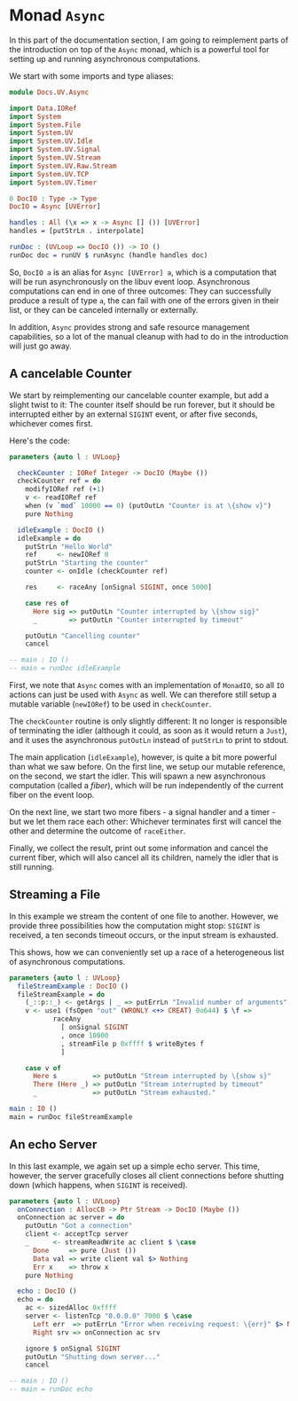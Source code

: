 # Monad `Async`

In this part of the documentation section, I am going to reimplement
parts of the introduction on top of the `Async` monad, which is a
powerful tool for setting up and running asynchronous computations.

We start with some imports and type aliases:

```idris
module Docs.UV.Async

import Data.IORef
import System
import System.File
import System.UV
import System.UV.Idle
import System.UV.Signal
import System.UV.Stream
import System.UV.Raw.Stream
import System.UV.TCP
import System.UV.Timer

0 DocIO : Type -> Type
DocIO = Async [UVError]

handles : All (\x => x -> Async [] ()) [UVError]
handles = [putStrLn . interpolate]

runDoc : (UVLoop => DocIO ()) -> IO ()
runDoc doc = runUV $ runAsync (handle handles doc)
```

So, `DocIO a` is an alias for `Async [UVError] a`, which is a computation
that will be run asynchronously on the libuv event loop. Asynchronous
computations can end in one of three outcomes: They can successfully
produce a result of type `a`, the can fail with one of the errors
given in their list, or they can be canceled internally or externally.

In addition, `Async` provides strong and safe resource management
capabilities, so a lot of the manual cleanup with had to do in the
introduction will just go away.

## A cancelable Counter

We start by reimplementing our cancelable counter example, but add
a slight twist to it: The counter itself should be run forever, but
it should be interrupted either by an external `SIGINT` event, or
after five seconds, whichever comes first.

Here's the code:

```idris
parameters {auto l : UVLoop}

  checkCounter : IORef Integer -> DocIO (Maybe ())
  checkCounter ref = do
    modifyIORef ref (+1)
    v <- readIORef ref
    when (v `mod` 10000 == 0) (putOutLn "Counter is at \{show v}")
    pure Nothing

  idleExample : DocIO ()
  idleExample = do
    putStrLn "Hello World"
    ref     <- newIORef 0
    putStrLn "Starting the counter"
    counter <- onIdle (checkCounter ref)

    res     <- raceAny [onSignal SIGINT, once 5000]

    case res of
      Here sig => putOutLn "Counter interrupted by \{show sig}"
      _        => putOutLn "Counter interrupted by timeout"

    putOutLn "Cancelling counter"
    cancel

-- main : IO ()
-- main = runDoc idleExample
```

First, we note that `Async` comes with an implementation of `MonadIO`,
so all `IO` actions can just be used with `Async` as well. We can therefore
still setup a mutable variable (`newIORef`) to be used in `checkCounter`.

The `checkCounter` routine is only slightly different: It no longer is
responsible of terminating the idler (although it could, as soon as it
would return a `Just`), and it uses the asynchronous `putOutLn` instead
of `putStrLn` to print to stdout.

The main application (`idleExample`), however, is quite a bit more
powerful than what we saw before. On the first line, we setup our
mutable reference, on the second, we start the idler. This will spawn
a new asynchronous computation (called a *fiber*), which will be run
independently of the current fiber on the event loop.

On the next line, we start two more fibers - a signal handler and
a timer - but we let them race each other: Whichever terminates
first will cancel the other and determine the outcome of `raceEither`.

Finally, we collect the result, print out some information and
cancel the current fiber, which will also cancel all its children,
namely the idler that is still running.

## Streaming a File

In this example we stream the content of one file to another.
However, we provide three possibilities how the computation might
stop: `SIGINT` is received, a ten seconds timeout occurs, or the
input stream is exhausted.

This shows, how we can conveniently set up a race of a
heterogeneous list of asynchronous computations.

```idris
parameters {auto l : UVLoop}
  fileStreamExample : DocIO ()
  fileStreamExample = do
    (_::p::_) <- getArgs | _ => putErrLn "Invalid number of arguments"
    v <- use1 (fsOpen "out" (WRONLY <+> CREAT) 0o644) $ \f =>
           raceAny
             [ onSignal SIGINT
             , once 10000
             , streamFile p 0xffff $ writeBytes f
             ]

    case v of
      Here s         => putOutLn "Stream interrupted by \{show s}"
      There (Here _) => putOutLn "Stream interrupted by timeout"
      _              => putOutLn "Stream exhausted."

main : IO ()
main = runDoc fileStreamExample
```

## An echo Server

In this last example, we again set up a simple echo server.
This time, however, the server gracefully closes all client
connections before shutting down (which happens, when
`SIGINT` is received).

```idris
parameters {auto l : UVLoop}
  onConnection : AllocCB -> Ptr Stream -> DocIO (Maybe ())
  onConnection ac server = do
    putOutLn "Got a connection"
    client <- acceptTcp server
    _      <- streamReadWrite ac client $ \case
      Done     => pure (Just ())
      Data val => write client val $> Nothing
      Err x    => throw x
    pure Nothing

  echo : DocIO ()
  echo = do
    ac <- sizedAlloc 0xffff
    server <- listenTcp "0.0.0.0" 7000 $ \case
      Left err  => putErrLn "Error when receiving request: \{err}" $> Nothing
      Right srv => onConnection ac srv

    ignore $ onSignal SIGINT
    putOutLn "Shutting down server..."
    cancel

-- main : IO ()
-- main = runDoc echo
```

<!-- vi: filetype=idris2:syntax=markdown
-->
